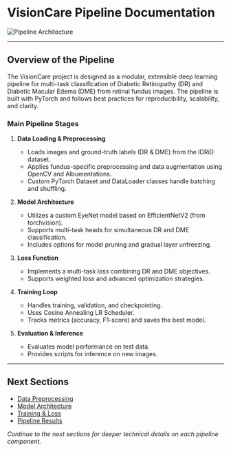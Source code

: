 # VisionCare Pipeline Documentation

![Pipeline Architecture](https://drive.google.com/uc?export=view&id=1t5RUJOb06-Fgtp7flGF6RnRpBRgM5YoS)

---

## Overview of the Pipeline

The VisionCare project is designed as a modular, extensible deep learning pipeline for multi-task classification of Diabetic Retinopathy (DR) and Diabetic Macular Edema (DME) from retinal fundus images. The pipeline is built with PyTorch and follows best practices for reproducibility, scalability, and clarity.

### Main Pipeline Stages

1. **Data Loading & Preprocessing**
    - Loads images and ground-truth labels (DR & DME) from the IDRiD dataset.
    - Applies fundus-specific preprocessing and data augmentation using OpenCV and Albumentations.
    - Custom PyTorch Dataset and DataLoader classes handle batching and shuffling.

2. **Model Architecture**
    - Utilizes a custom EyeNet model based on EfficientNetV2 (from torchvision).
    - Supports multi-task heads for simultaneous DR and DME classification.
    - Includes options for model pruning and gradual layer unfreezing.

3. **Loss Function**
    - Implements a multi-task loss combining DR and DME objectives.
    - Supports weighted loss and advanced optimization strategies.

4. **Training Loop**
    - Handles training, validation, and checkpointing.
    - Uses Cosine Annealing LR Scheduler.
    - Tracks metrics (accuracy, F1-score) and saves the best model.

5. **Evaluation & Inference**
    - Evaluates model performance on test data.
    - Provides scripts for inference on new images.

---

## Next Sections

- [Data Preprocessing](02_preprocessing.md)
- [Model Architecture](03_model_architecture.md)
- [Training & Loss](04_training_loss.md)
- [Pipeline Results](05_pipeline_results.md)

*Continue to the next sections for deeper technical details on each pipeline component.*
